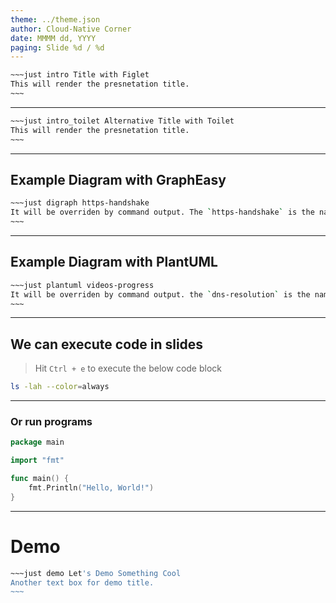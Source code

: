 ```yaml
---
theme: ../theme.json
author: Cloud-Native Corner
date: MMMM dd, YYYY
paging: Slide %d / %d
---
```


```bash
~~~just intro Title with Figlet
This will render the presnetation title.
~~~
```

---

```bash
~~~just intro_toilet Alternative Title with Toilet
This will render the presnetation title.
~~~
```

---


## Example Diagram with GraphEasy

```bash
~~~just digraph https-handshake
It will be overriden by command output. The `https-handshake` is the name of digraph diagram to render.
~~~
```

---

## Example Diagram with PlantUML

```bash
~~~just plantuml videos-progress
It will be overriden by command output. the `dns-resolution` is the name of PlantUML diagram to render.
~~~
```
---

## We can execute code in slides

> Hit `Ctrl + e` to execute  the below code block

```bash
ls -lah --color=always
```
---

### Or run programs

```go
package main

import "fmt"

func main() {
    fmt.Println("Hello, World!")
}
```

---

# Demo

```bash
~~~just demo Let's Demo Something Cool
Another text box for demo title.
~~~
```
